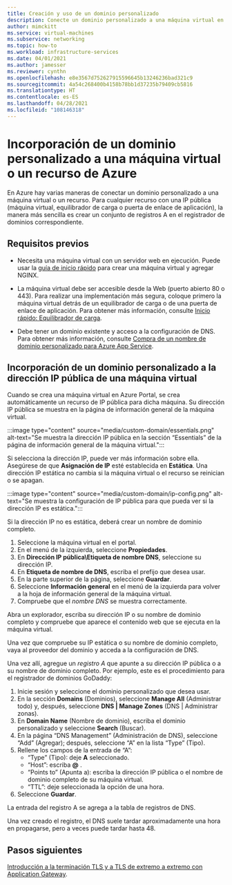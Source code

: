 ```yaml
---
title: Creación y uso de un dominio personalizado
description: Conecte un dominio personalizado a una máquina virtual en Azure.
author: mimckitt
ms.service: virtual-machines
ms.subservice: networking
ms.topic: how-to
ms.workload: infrastructure-services
ms.date: 04/01/2021
ms.author: jamesser
ms.reviewer: cynthn
ms.openlocfilehash: e8e3567d752627915596645b13246236bad321c9
ms.sourcegitcommit: 4a54c268400b4158b78bb1d37235b79409cb5816
ms.translationtype: HT
ms.contentlocale: es-ES
ms.lasthandoff: 04/28/2021
ms.locfileid: "108146318"
---
```

# <a name="add-custom-domain-to-azure-vm-or-resource"></a>Incorporación de un dominio personalizado a una máquina virtual o un recurso de Azure

En Azure hay varias maneras de conectar un dominio personalizado a una máquina virtual o un recurso. Para cualquier recurso con una IP pública (máquina virtual, equilibrador de carga o puerta de enlace de aplicación), la manera más sencilla es crear un conjunto de registros A en el registrador de dominios correspondiente. 

## <a name="prerequisites"></a>Requisitos previos 
- Necesita una máquina virtual con un servidor web en ejecución. Puede usar la [guía de inicio rápido](./linux/quick-create-cli.md) para crear una máquina virtual y agregar NGINX.

- La máquina virtual debe ser accesible desde la Web (puerto abierto 80 o 443). Para realizar una implementación más segura, coloque primero la máquina virtual detrás de un equilibrador de carga o de una puerta de enlace de aplicación. Para obtener más información, consulte [Inicio rápido: Equilibrador de carga](../load-balancer/quickstart-load-balancer-standard-public-portal.md?tabs=option-1-create-load-balancer-standard).

- Debe tener un dominio existente y acceso a la configuración de DNS. Para obtener más información, consulte [Compra de un nombre de dominio personalizado para Azure App Service](../app-service/manage-custom-dns-buy-domain.md).


## <a name="add-custom-domain-to-vm-public-ip-address"></a>Incorporación de un dominio personalizado a la dirección IP pública de una máquina virtual

Cuando se crea una máquina virtual en Azure Portal, se crea automáticamente un recurso de IP pública para dicha máquina. Su dirección IP pública se muestra en la página de información general de la máquina virtual. 
 
:::image type="content" source="media/custom-domain/essentials.png" alt-text="Se muestra la dirección IP pública en la sección “Essentials” de la página de información general de la máquina virtual.":::

Si selecciona la dirección IP, puede ver más información sobre ella. Asegúrese de que **Asignación de IP** esté establecida en **Estática**. Una dirección IP estática no cambia si la máquina virtual o el recurso se reinician o se apagan.

:::image type="content" source="media/custom-domain/ip-config.png" alt-text="Se muestra la configuración de IP pública para que pueda ver si la dirección IP es estática.":::

Si la dirección IP no es estática, deberá crear un nombre de dominio completo. 

1. Seleccione la máquina virtual en el portal. 
1. En el menú de la izquierda, seleccione **Propiedades**.
1. En **Dirección IP pública\Etiqueta de nombre DNS**, seleccione su dirección IP.
2. En **Etiqueta de nombre de DNS**, escriba el prefijo que desea usar.
3. En la parte superior de la página, seleccione **Guardar**.
4. Seleccione **Información general** en el menú de la izquierda para volver a la hoja de información general de la máquina virtual.
5. Compruebe que el *nombre DNS* se muestra correctamente. 

Abra un explorador, escriba su dirección IP o su nombre de dominio completo y compruebe que aparece el contenido web que se ejecuta en la máquina virtual.
 
Una vez que compruebe su IP estática o su nombre de dominio completo, vaya al proveedor del dominio y acceda a la configuración de DNS.

Una vez allí, agregue un *registro A* que apunte a su dirección IP pública o a su nombre de dominio completo. Por ejemplo, este es el procedimiento para el registrador de dominios GoDaddy:
1. Inicie sesión y seleccione el dominio personalizado que desea usar.
2. En la sección **Domains** (Dominios), seleccione **Manage All** (Administrar todo) y, después, seleccione **DNS | Manage Zones** (DNS | Administrar zonas).
3. En **Domain Name** (Nombre de dominio), escriba el dominio personalizado y seleccione **Search** (Buscar).
4. En la página “DNS Management” (Administración de DNS), seleccione “Add” (Agregar); después, seleccione “A” en la lista “Type” (Tipo).
5. Rellene los campos de la entrada de “A”:
    - “Type” (Tipo): deje **A** seleccionado.
    - “Host”: escriba **@** .
    - “Points to” (Apunta a): escriba la dirección IP pública o el nombre de dominio completo de su máquina virtual. 
    - “TTL”: deje seleccionada la opción de una hora.
6. Seleccione **Guardar**.

La entrada del registro A se agrega a la tabla de registros de DNS.
 
Una vez creado el registro, el DNS suele tardar aproximadamente una hora en propagarse, pero a veces puede tardar hasta 48. 


 
## <a name="next-steps"></a>Pasos siguientes
[Introducción a la terminación TLS y a TLS de extremo a extremo con Application Gateway](../application-gateway/ssl-overview.md).

